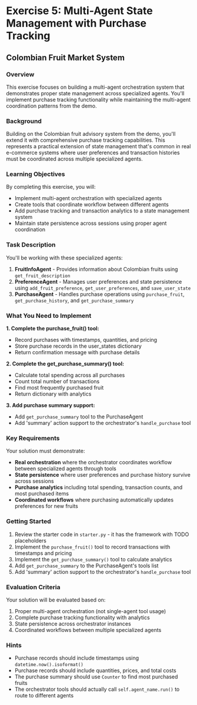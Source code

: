 # Exercise 5: Multi-Agent State Management with Purchase Tracking

## Colombian Fruit Market System

### Overview

This exercise focuses on building a multi-agent orchestration system that demonstrates proper state management across specialized agents. You'll implement purchase tracking functionality while maintaining the multi-agent coordination patterns from the demo.

### Background

Building on the Colombian fruit advisory system from the demo, you'll extend it with comprehensive purchase tracking capabilities. This represents a practical extension of state management that's common in real e-commerce systems where user preferences and transaction histories must be coordinated across multiple specialized agents.

### Learning Objectives

By completing this exercise, you will:
- Implement multi-agent orchestration with specialized agents
- Create tools that coordinate workflow between different agents
- Add purchase tracking and transaction analytics to a state management system
- Maintain state persistence across sessions using proper agent coordination

### Task Description

You'll be working with these specialized agents:

1. **FruitInfoAgent** - Provides information about Colombian fruits using `get_fruit_description`
2. **PreferenceAgent** - Manages user preferences and state persistence using `add_fruit_preference`, `get_user_preferences`, and `save_user_state`
3. **PurchaseAgent** - Handles purchase operations using `purchase_fruit`, `get_purchase_history`, and `get_purchase_summary`

### What You Need to Implement

**1. Complete the purchase_fruit() tool:**
- Record purchases with timestamps, quantities, and pricing
- Store purchase records in the user_states dictionary
- Return confirmation message with purchase details

**2. Complete the get_purchase_summary() tool:**
- Calculate total spending across all purchases
- Count total number of transactions
- Find most frequently purchased fruit
- Return dictionary with analytics

**3. Add purchase summary support:**
- Add `get_purchase_summary` tool to the PurchaseAgent
- Add 'summary' action support to the orchestrator's `handle_purchase` tool

### Key Requirements

Your solution must demonstrate:
- **Real orchestration** where the orchestrator coordinates workflow between specialized agents through tools
- **State persistence** where user preferences and purchase history survive across sessions
- **Purchase analytics** including total spending, transaction counts, and most purchased items
- **Coordinated workflows** where purchasing automatically updates preferences for new fruits

### Getting Started

1. Review the starter code in `starter.py` - it has the framework with TODO placeholders
2. Implement the `purchase_fruit()` tool to record transactions with timestamps and pricing
3. Implement the `get_purchase_summary()` tool to calculate analytics
4. Add `get_purchase_summary` to the PurchaseAgent's tools list
5. Add 'summary' action support to the orchestrator's `handle_purchase` tool

### Evaluation Criteria

Your solution will be evaluated based on:
1. Proper multi-agent orchestration (not single-agent tool usage)
2. Complete purchase tracking functionality with analytics
3. State persistence across orchestrator instances
4. Coordinated workflows between multiple specialized agents

### Hints

- Purchase records should include timestamps using `datetime.now().isoformat()`
- Purchase records should include quantities, prices, and total costs
- The purchase summary should use `Counter` to find most purchased fruits
- The orchestrator tools should actually call `self.agent_name.run()` to route to different agents